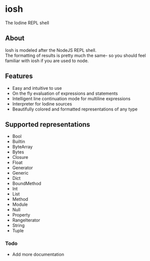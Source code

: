# iosh
The Iodine REPL shell

## About
Iosh is modeled after the NodeJS REPL shell.  
The formatting of results is pretty much the same- so you should feel familiar with iosh if you are used to node.

## Features
- Easy and intuitive to use
- On the fly evaluation of expressions and statements
- Intelligent line continuation mode for multiline expressions
- Interpreter for Iodine sources
- Beautifully colored and formatted representations of any type

## Supported representations
- Bool
- Builtin
- ByteArray
- Bytes
- Closure
- Float
- Generator
- Generic
- Dict
- BoundMethod
- Int
- List
- Method
- Module
- Null
- Property
- RangeIterator
- String
- Tuple

### Todo
- Add more documentation
